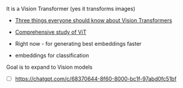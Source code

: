 It is a Vision Transformer (yes it transforms images)
- [Three things everyone should know about Vision Transformers](https://arxiv.org/abs/2203.09795)
- [Comprehensive study of ViT](https://arxiv.org/html/2312.01232v1)

- Right now - for generating best embeddings faster
- embeddings for classification

Goal is to expand to Vision models
- [ ] https://chatgpt.com/c/68370644-8f60-8000-bc1f-97abd0fc51bf
